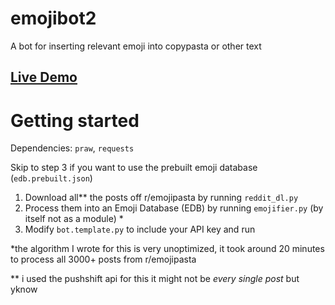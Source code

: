 # emojibot2
A bot for inserting relevant emoji into copypasta or other text

## [Live Demo](https://oldpepper12.github.io/emojibot2/)

# Getting started

Dependencies: `praw`, `requests`

Skip to step 3 if you want to use the prebuilt emoji database (`edb.prebuilt.json`)

1. Download all** the posts off r/emojipasta by running `reddit_dl.py`
2. Process them into an Emoji Database (EDB) by running `emojifier.py` (by itself not as a module) *
3. Modify `bot.template.py` to include your API key and run


*the algorithm I wrote for this is very unoptimized, it took around 20 minutes to process all 3000+ posts from r/emojipasta

** i used the pushshift api for this it might not be *every single post* but yknow